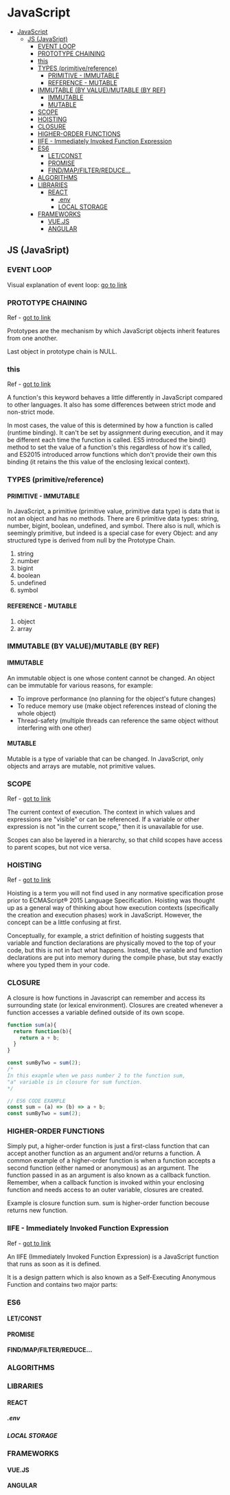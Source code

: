 # JavaScript

- [JavaScript](#javascript)
  - [JS (JavaSript)](#js-javasript)
    - [EVENT LOOP](#event-loop)
    - [PROTOTYPE CHAINING](#prototype-chaining)
    - [this](#this)
    - [TYPES (primitive/reference)](#types-primitivereference)
      - [PRIMITIVE - IMMUTABLE](#primitive---immutable)
      - [REFERENCE - MUTABLE](#reference---mutable)
    - [IMMUTABLE (BY VALUE)/MUTABLE (BY REF)](#immutable-by-valuemutable-by-ref)
      - [IMMUTABLE](#immutable)
      - [MUTABLE](#mutable)
    - [SCOPE](#scope)
    - [HOISTING](#hoisting)
    - [CLOSURE](#closure)
    - [HIGHER-ORDER FUNCTIONS](#higher-order-functions)
    - [IIFE - Immediately Invoked Function Expression](#iife---immediately-invoked-function-expression)
    - [ES6](#es6)
      - [LET/CONST](#letconst)
      - [PROMISE](#promise)
      - [FIND/MAP/FILTER/REDUCE…](#findmapfilterreduce)
    - [ALGORITHMS](#algorithms)
    - [LIBRARIES](#libraries)
      - [REACT](#react)
        - [.env](#env)
        - [LOCAL STORAGE](#local-storage)
    - [FRAMEWORKS](#frameworks)
      - [VUE.JS](#vuejs)
      - [ANGULAR](#angular)

## JS (JavaSript)
### EVENT LOOP
Visual explanation of event loop: [go to link](http://latentflip.com/loupe/?code=JC5vbignYnV0dG9uJywgJ2NsaWNrJywgZnVuY3Rpb24gb25DbGljaygpIHsKICAgIHNldFRpbWVvdXQoZnVuY3Rpb24gdGltZXIoKSB7CiAgICAgICAgY29uc29sZS5sb2coJ1lvdSBjbGlja2VkIHRoZSBidXR0b24hJyk7ICAgIAogICAgfSwgMjAwMCk7Cn0pOwoKY29uc29sZS5sb2coIkhpISIpOwoKc2V0VGltZW91dChmdW5jdGlvbiB0aW1lb3V0KCkgewogICAgY29uc29sZS5sb2coIkNsaWNrIHRoZSBidXR0b24hIik7Cn0sIDUwMDApOwoKY29uc29sZS5sb2coIldlbGNvbWUgdG8gbG91cGUuIik7!!!PGJ1dHRvbj5DbGljayBtZSE8L2J1dHRvbj4%3D)

### PROTOTYPE CHAINING
Ref - [got to link](https://developer.mozilla.org/en-US/docs/Learn/JavaScript/Objects/Object_prototypes)

Prototypes are the mechanism by which JavaScript objects inherit features from one another.

Last object in prototype chain is NULL.

### this
Ref - [got to link](https://developer.mozilla.org/en-US/docs/Web/JavaScript/Reference/Operators/this)

A function's this keyword behaves a little differently in JavaScript compared to other languages. It also has some differences between strict mode and non-strict mode.

In most cases, the value of this is determined by how a function is called (runtime binding). It can't be set by assignment during execution, and it may be different each time the function is called. ES5 introduced the bind() method to set the value of a function's this regardless of how it's called, and ES2015 introduced arrow functions which don't provide their own this binding (it retains the this value of the enclosing lexical context).

### TYPES (primitive/reference)
#### PRIMITIVE - IMMUTABLE
In JavaScript, a primitive (primitive value, primitive data type) is data that is not an object and has no methods. There are 6 primitive data types: string, number, bigint, boolean, undefined, and symbol. There also is null, which is seemingly primitive, but indeed is a special case for every Object: and any structured type is derived from null by the Prototype Chain.

1. string
2. number
3. bigint
4. boolean
5. undefined
6. symbol

#### REFERENCE - MUTABLE
1. object
2. array

### IMMUTABLE (BY VALUE)/MUTABLE (BY REF)
#### IMMUTABLE
An immutable object is one whose content cannot be changed.
An object can be immutable for various reasons, for example:

* To improve performance (no planning for the object's future changes)
* To reduce memory use (make object references instead of cloning the whole object)
* Thread-safety (multiple threads can reference the same object without interfering with one other)

#### MUTABLE
Mutable is a type of variable that can be changed. In JavaScript, only objects and arrays are mutable, not primitive values.

### SCOPE
Ref - [got to link](https://developer.mozilla.org/en-US/docs/Glossary/Scope)

The current context of execution. The context in which values and expressions are "visible" or can be referenced. If a variable or other expression is not "in the current scope," then it is unavailable for use.

Scopes can also be layered in a hierarchy, so that child scopes have access to parent scopes, but not vice versa.

### HOISTING
Ref - [got to link](https://developer.mozilla.org/en-US/docs/Glossary/Hoisting)

Hoisting is a term you will not find used in any normative specification prose prior to ECMAScript® 2015 Language Specification. Hoisting was thought up as a general way of thinking about how execution contexts (specifically the creation and execution phases) work in JavaScript. However, the concept can be a little confusing at first.

Conceptually, for example, a strict definition of hoisting suggests that variable and function declarations are physically moved to the top of your code, but this is not in fact what happens. Instead, the variable and function declarations are put into memory during the compile phase, but stay exactly where you typed them in your code.

### CLOSURE
A closure is how functions in Javascript can remember and access its surrounding state (or lexical environment). Closures are created whenever a function accesses a variable defined outside of its own scope.

```javascript
function sum(a){
  return function(b){
    return a + b;
  }
}

const sumByTwo = sum(2);
/*
In this exapmle when we pass number 2 to the function sum,
"a" variable is in closure for sum function.
*/

// ES6 CODE EXAMPLE
const sum = (a) => (b) => a + b;
const sumByTwo = sum(2);
```

### HIGHER-ORDER FUNCTIONS
Simply put, a higher-order function is just a first-class function that can accept another function as an argument and/or returns a function. A common example of a higher-order function is when a function accepts a second function (either named or anonymous) as an argument. The function passed in as an argument is also known as a callback function. Remember, when a callback function is invoked within your enclosing function and needs access to an outer variable, closures are created.

Example is closure function sum. sum is higher-order function becouse returns new function.

### IIFE - Immediately Invoked Function Expression
Ref - [got to link](https://developer.mozilla.org/en-US/docs/Glossary/IIFE)

An IIFE (Immediately Invoked Function Expression) is a JavaScript function that runs as soon as it is defined.

It is a design pattern which is also known as a Self-Executing Anonymous Function and contains two major parts:

### ES6
#### LET/CONST

#### PROMISE

#### FIND/MAP/FILTER/REDUCE…

### ALGORITHMS

### LIBRARIES 
#### REACT
##### .env
##### LOCAL STORAGE

### FRAMEWORKS
#### VUE.JS

#### ANGULAR

